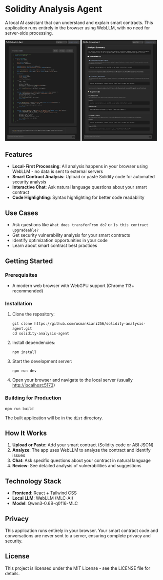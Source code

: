 # Solidity Analysis Agent

A local AI assistant that can understand and explain smart contracts. This application runs entirely in the browser using WebLLM, with no need for server-side processing.

<img src="/public/ss1.png" width="49%"/> <img src="/public/ss2.png" width="49%"/> 

## Features

- **Local-First Processing**: All analysis happens in your browser using WebLLM - no data is sent to external servers
- **Smart Contract Analysis**: Upload or paste Solidity code for automated security analysis
- **Interactive Chat**: Ask natural language questions about your smart contract
- **Code Highlighting**: Syntax highlighting for better code readability

## Use Cases

- Ask questions like `What does transferFrom do?` or `Is this contract upgradeable?`
- Get security vulnerability analysis for your smart contracts
- Identify optimization opportunities in your code
- Learn about smart contract best practices

## Getting Started

### Prerequisites

- A modern web browser with WebGPU support (Chrome 113+ recommended)

### Installation

1. Clone the repository:

   ```
   git clone https://github.com/usmankiani256/solidity-analysis-agent.git
   cd solidity-analysis-agent
   ```

2. Install dependencies:

   ```
   npm install
   ```

3. Start the development server:

   ```
   npm run dev
   ```

4. Open your browser and navigate to the local server (usually <http://localhost:5173>)

### Building for Production

```
npm run build
```

The built application will be in the `dist` directory.

## How It Works

1. **Upload or Paste**: Add your smart contract (Solidity code or ABI JSON)
2. **Analyze**: The app uses WebLLM to analyze the contract and identify issues
3. **Chat**: Ask specific questions about your contract in natural language
4. **Review**: See detailed analysis of vulnerabilities and suggestions

## Technology Stack

- **Frontend**: React + Tailwind CSS
- **Local LLM**: WebLLM (MLC-AI)
- **Model**: Qwen3-0.6B-q0f16-MLC

## Privacy

This application runs entirely in your browser. Your smart contract code and conversations are never sent to a server, ensuring complete privacy and security.

## License

This project is licensed under the MIT License - see the LICENSE file for details.
